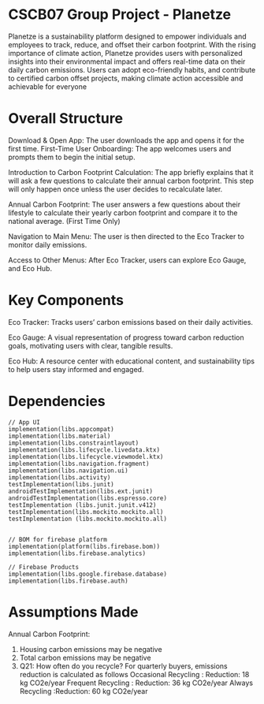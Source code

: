 # CSCB07 Group Project - Planetze
Planetze is a sustainability platform designed to empower individuals and employees to track, reduce, and offset their carbon footprint. With the rising importance of climate action, Planetze provides users with personalized insights into their environmental impact and offers real-time data on their daily carbon emissions. Users can adopt eco-friendly habits, and contribute to certified carbon offset projects, making climate action accessible and achievable for everyone

# Overall Structure
Download & Open App: The user downloads the app and opens it for the first time. First-Time User Onboarding: The app welcomes users and prompts them to begin the initial setup.

Introduction to Carbon Footprint Calculation: The app briefly explains that it will ask a few questions to calculate their annual carbon footprint. This step will only happen once unless the user decides to recalculate later.

Annual Carbon Footprint: The user answers a few questions about their lifestyle to calculate their yearly carbon footprint and compare it to the national average. (First Time Only)

Navigation to Main Menu: The user is then directed to the Eco Tracker to monitor daily emissions.

Access to Other Menus: After Eco Tracker, users can explore Eco Gauge, and Eco Hub.

# Key Components
Eco Tracker: Tracks users’ carbon emissions based on their daily activities.

Eco Gauge: A visual representation of progress toward carbon reduction goals, motivating users with clear, tangible results.

Eco Hub: A resource center with educational content, and sustainability tips to help users stay informed and engaged.

# Dependencies
    // App UI
    implementation(libs.appcompat)
    implementation(libs.material)
    implementation(libs.constraintlayout)
    implementation(libs.lifecycle.livedata.ktx)
    implementation(libs.lifecycle.viewmodel.ktx)
    implementation(libs.navigation.fragment)
    implementation(libs.navigation.ui)
    implementation(libs.activity)
    testImplementation(libs.junit)
    androidTestImplementation(libs.ext.junit)
    androidTestImplementation(libs.espresso.core)
    testImplementation (libs.junit.junit.v412)
    testImplementation(libs.mockito.mockito.all)
    testImplementation (libs.mockito.mockito.all)


    // BOM for firebase platform
    implementation(platform(libs.firebase.bom))
    implementation(libs.firebase.analytics)

    // Firebase Products
    implementation(libs.google.firebase.database)
    implementation(libs.firebase.auth)

# Assumptions Made
Annual Carbon Footprint:
  1. Housing carbon emissions may be negative 
  2. Total carbon emissions may be negative  
  3. Q21: How often do you recycle? For quarterly buyers, emissions reduction is calculated as follows
       Occasional Recycling : Reduction: 18 kg CO2e/year
       Frequent Recycling : Reduction: 36 kg CO2e/year
       Always Recycling :Reduction: 60 kg CO2e/year


